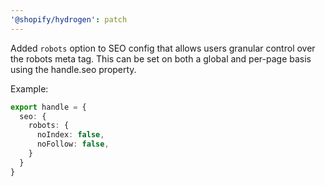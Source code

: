 ```yaml
---
'@shopify/hydrogen': patch
---
```


Added `robots` option to SEO config that allows users granular control over the robots meta tag. This can be set on both a global and per-page basis using the handle.seo property.

Example:

```ts
export handle = {
  seo: {
    robots: {
      noIndex: false,
      noFollow: false,
    }
  }
}
```
